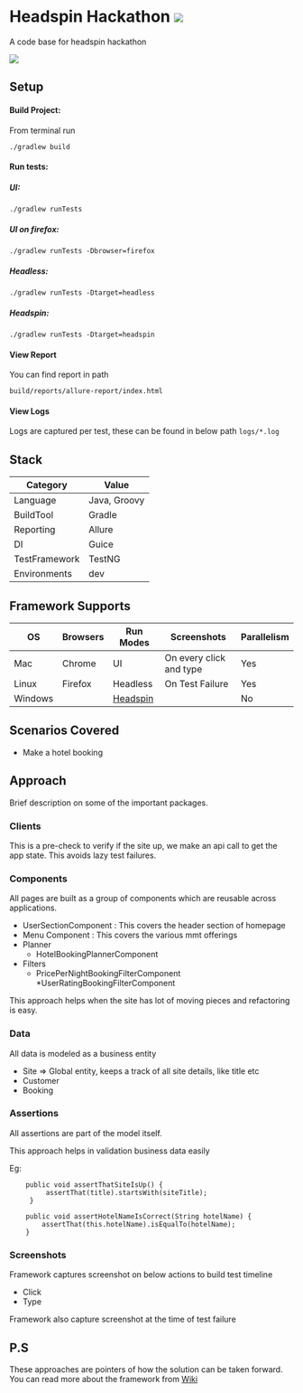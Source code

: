 # Headspin Hackathon ![](https://github.com/KrishnB/useremulationartist_headspinhackathon/workflows/Headspin%20Hackathon%20Automation%20CI/badge.svg)

A code base for headspin hackathon 

![](docs/run.gif)

## Setup

#### Build Project:
From terminal run
```$xslt
./gradlew build
```
#### Run tests: 

##### UI:

```$xslt
./gradlew runTests
```

##### UI on firefox:

```$xslt
./gradlew runTests -Dbrowser=firefox
```

##### Headless:

```$xslt
./gradlew runTests -Dtarget=headless
```

##### Headspin:

```$xslt
./gradlew runTests -Dtarget=headspin
```

#### View Report
You can find report in path

`build/reports/allure-report/index.html`

#### View Logs
Logs are captured per test, these can be found in below path
`logs/*.log`

## Stack

| Category       | Value          |
| -------------- | ---------------|
| Language       | Java, Groovy   | 
| BuildTool      | Gradle         | 
| Reporting      | Allure         | 
| DI             | Guice          | 
| TestFramework  | TestNG         | 
| Environments   | dev            | 

## Framework Supports

| OS        | Browsers |Run Modes| Screenshots            |Parallelism|
| --------- | ---------|---------|------------------------|-----------|
| Mac       | Chrome   | UI      | On every click and type| Yes       |
| Linux     | Firefox  | Headless| On Test Failure        | Yes       |
| Windows   |          | [Headspin](https://www.headspin.io)|                        | No        |

## Scenarios Covered
* Make a hotel booking

## Approach

Brief description on some of the important packages.

### Clients
This is a pre-check to verify if the site up, we make an api call to get the app state.
This avoids lazy test failures.


### Components
All pages are built as a group of components which are reusable across applications.

* UserSectionComponent : This covers the header section of homepage
* Menu Component : This covers the various mmt offerings  
* Planner
    * HotelBookingPlannerComponent
* Filters
    * PricePerNightBookingFilterComponent
    *UserRatingBookingFilterComponent
    
This approach helps when the site has lot of moving pieces and refactoring is easy.

### Data
All data is modeled as a business entity 

* Site => Global entity, keeps a track of all site details, like title etc
* Customer
* Booking


### Assertions

All assertions are part of the model itself.

This approach helps in validation business data easily

Eg:

```$java
    public void assertThatSiteIsUp() {
         assertThat(title).startsWith(siteTitle);
     }
```

```$xslt
    public void assertHotelNameIsCorrect(String hotelName) {
        assertThat(this.hotelName).isEqualTo(hotelName);
    }
```

### Screenshots

Framework captures screenshot on below actions to build test timeline
* Click
* Type

Framework also capture screenshot at the time of test failure

## P.S
These approaches are pointers of how the solution can be taken  forward.
You can read more about the framework from [Wiki](https://github.com/KrishnB/useremulationartist_headspinhackathon/wiki)



